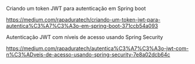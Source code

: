 Criando um token JWT para autenticação em Spring boot

https://medium.com/rapaduratech/criando-um-token-jwt-para-autentica%C3%A7%C3%A3o-em-spring-boot-371ccb54a093

Autenticação JWT com níveis de acesso usando Spring Security

https://medium.com/rapaduratech/autentica%C3%A7%C3%A3o-jwt-com-n%C3%ADveis-de-acesso-usando-spring-security-7e8a02dcb64c